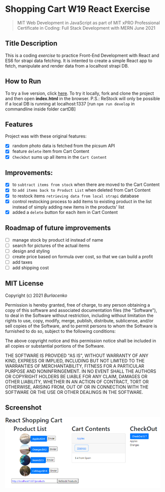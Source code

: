 # Shopping Cart W19 React Exercise
>MIT Web Development in JavaScript as part of MIT xPRO Professional Certificate in Coding: Full Stack Development with MERN June 2021

## Title Description
This is a coding <em>exercise</em> to practice Front-End Development with React and ES6 for strapi data fetching. It is intented to create a simple React app to fetch, manipulate and render data from a localhost strapi DB.

## How to Run
To try a live version, click <a href="https://burlacenko.github.io/ShoppingCart-w19/shop/index.html">here</a>. To try it locally, fork and clone the project and then open <strong>index.html</strong> in the browser.
P.S.: ReStock will only be possible if a local DB is running at localhost:1337 [run `npm run develop` in commandline inside folder cartDB]

## Features
Project was with these original features:
- [x] random photo data is fetched from the picsum API
- [x] feature `delete` item from Cart Content
- [x] `CheckOut` sums up all items in the `Cart Content`

## Improvements:
- [x] to `subtract items from stock` when there are moved to the Cart Content
- [x] to `add items back to Product List` when deleted from Cart Content
- [x] to restock items `retrieving data from local strapi` database
- [x] control restocking process to add items to existing product in the list instead of simply adding new items in the products' list
- [x] added a `delete` button for each item in Cart Content

## Roadmap of future improvements
- [ ] manage stock by product id instead of name
- [ ] search for pictures of the actual items
- [ ] design and styling
- [ ] create price based on formula over cost, so that we can build a profit
- [ ] add taxes
- [ ] add shipping cost
  
## MIT License
Copyright (c) 2021 <em>Burlacenko</em>

Permission is hereby granted, free of charge, to any person obtaining a copy
of this software and associated documentation files (the "Software"), to deal
in the Software without restriction, including without limitation the rights
to use, copy, modify, merge, publish, distribute, sublicense, and/or sell
copies of the Software, and to permit persons to whom the Software is
furnished to do so, subject to the following conditions:

The above copyright notice and this permission notice shall be included in all
copies or substantial portions of the Software.

THE SOFTWARE IS PROVIDED "AS IS", WITHOUT WARRANTY OF ANY KIND, EXPRESS OR
IMPLIED, INCLUDING BUT NOT LIMITED TO THE WARRANTIES OF MERCHANTABILITY,
FITNESS FOR A PARTICULAR PURPOSE AND NONINFRINGEMENT. IN NO EVENT SHALL THE
AUTHORS OR COPYRIGHT HOLDERS BE LIABLE FOR ANY CLAIM, DAMAGES OR OTHER
LIABILITY, WHETHER IN AN ACTION OF CONTRACT, TORT OR OTHERWISE, ARISING FROM,
OUT OF OR IN CONNECTION WITH THE SOFTWARE OR THE USE OR OTHER DEALINGS IN THE
SOFTWARE.
	
## Screenshot
![Image of ToDoList Exercise](ShoppingCart_2021_12_14_01.png)
